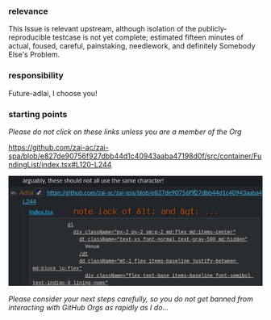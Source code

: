 ### relevance

This Issue is relevant upstream, although isolation of the publicly-reproducible testcase is not yet complete; estimated fifteen minutes of actual, foused, careful, painstaking, needlework, and definitely Somebody Else's Problem.

### responsibility

Future-adlai, I choose you!

### starting points

_Please do not click on these links unless you are a member of the Org_

https://github.com/zai-ac/zai-spa/blob/e827de90756f927dbb44d1c40943aaba47198d0f/src/container/FundingList/index.tsx#L120-L244

![Screenshot of the bug triggered by pasting the above link within Slack; arguably it is a bug entirely within Slack, and not actually GitHub's fault...](./20250914.png)

_Please consider your next steps carefully, so you do not get banned from interacting with GitHub Orgs as rapidly as I do..._
